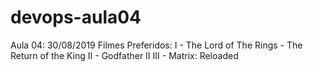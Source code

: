 # devops-aula04
Aula 04: 30/08/2019
Filmes Preferidos:
I - The Lord of The Rings - The Return of the King
II - Godfather II
III - Matrix: Reloaded
